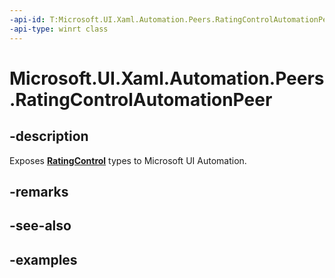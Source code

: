 ```yaml
---
-api-id: T:Microsoft.UI.Xaml.Automation.Peers.RatingControlAutomationPeer
-api-type: winrt class
---
```


<!-- Class syntax.
public class RatingControlAutomationPeer : FrameworkElementAutomationPeer, FrameworkElementAutomationPeer
-->

# Microsoft.UI.Xaml.Automation.Peers.RatingControlAutomationPeer

## -description
Exposes **[RatingControl](../windows.ui.xaml.controls/ratingcontrol.md)** types to Microsoft UI Automation.

## -remarks

## -see-also

## -examples

